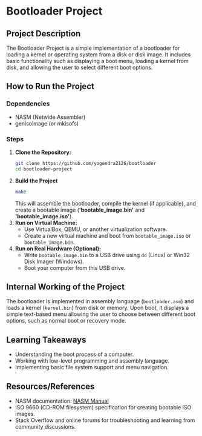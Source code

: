 # Bootloader Project

## Project Description
The Bootloader Project is a simple implementation of a bootloader for loading a kernel or operating system from a disk or disk image. It includes basic functionality such as displaying a boot menu, loading a kernel from disk, and allowing the user to select different boot options.

## How to Run the Project
### Dependencies
- NASM (Netwide Assembler)
- genisoimage (or mkisofs)

### Steps
1. **Clone the Repository:**
   ```bash
   git clone https://github.com/yogendra2126/bootloader
   cd bootloader-project
2. **Build the Project**
    ```bash
    make
    ```
    This will assemble the bootloader, compile the kernel (if applicable), and create a bootable image (**'bootable_image.bin'** and **'bootable_image.iso'**).
3. **Run on Virtual Machine:**
   - Use VirtualBox, QEMU, or another virtualization software.
   - Create a new virtual machine and boot from `bootable_image.iso` or `bootable_image.bin`.
4. **Run on Real Hardware (Optional):**
   - Write `bootable_image.bin` to a USB drive using `dd` (Linux) or Win32 Disk Imager (Windows).
   - Boot your computer from this USB drive.
## Internal Working of the Project
The bootloader is implemented in assembly language (`bootloader.asm`) and loads a kernel (`kernel.bin`) from disk or memory. Upon boot, it displays a simple text-based menu allowing the user to choose between different boot options, such as normal boot or recovery mode.
## Learning Takeaways
- Understanding the boot process of a computer.
- Working with low-level programming and assembly language.
- Implementing basic file system support and menu navigation.
## Resources/References
- NASM documentation: [NASM Manual](https://www.nasm.us/doc/)
- ISO 9660 (CD-ROM filesystem) specification for creating bootable ISO images.
- Stack Overflow and online forums for troubleshooting and learning from community discussions.
